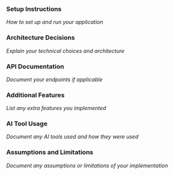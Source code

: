 ### Setup Instructions
*How to set up and run your application*

### Architecture Decisions
*Explain your technical choices and architecture*

### API Documentation
*Document your endpoints if applicable*

### Additional Features
*List any extra features you implemented*

### AI Tool Usage
*Document any AI tools used and how they were used*

### Assumptions and Limitations
*Document any assumptions or limitations of your implementation*
